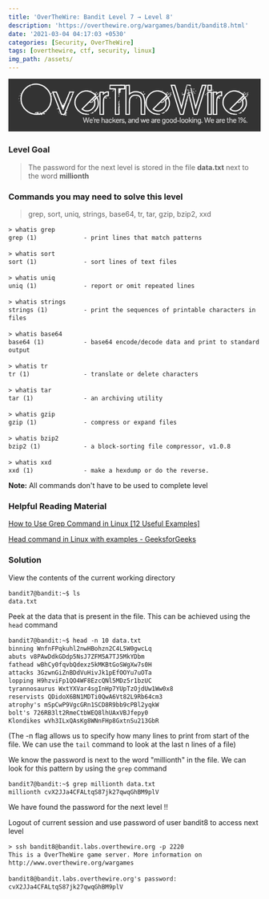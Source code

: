 ```yaml
---
title: 'OverTheWire: Bandit Level 7 → Level 8'
description: 'https://overthewire.org/wargames/bandit/bandit8.html'
date: '2021-03-04 04:17:03 +0530'
categories: [Security, OverTheWire]
tags: [overthewire, ctf, security, linux]
img_path: /assets/
---
```


![OverTheWire Banner](images/overthewire-banner.png)

### Level Goal

> The password for the next level is stored in the file **data.txt** next to the word **millionth**

### Commands you may need to solve this level

> grep, sort, uniq, strings, base64, tr, tar, gzip, bzip2, xxd

```
> whatis grep  
grep (1)             - print lines that match patterns

> whatis sort  
sort (1)             - sort lines of text files

> whatis uniq  
uniq (1)             - report or omit repeated lines

> whatis strings  
strings (1)          - print the sequences of printable characters in files

> whatis base64  
base64 (1)           - base64 encode/decode data and print to standard output

> whatis tr  
tr (1)               - translate or delete characters

> whatis tar  
tar (1)              - an archiving utility

> whatis gzip  
gzip (1)             - compress or expand files

> whatis bzip2  
bzip2 (1)            - a block-sorting file compressor, v1.0.8

> whatis xxd  
xxd (1)              - make a hexdump or do the reverse.
```

**Note:** All commands don't have to be used to complete level

### Helpful Reading Material

[How to Use Grep Command in Linux [12 Useful Examples]](https://www.tecmint.com/12-practical-examples-of-linux-grep-command/)

[Head command in Linux with examples - GeeksforGeeks](https://www.geeksforgeeks.org/head-command-linux-examples/)

### Solution

View the contents of the current working directory

```
bandit7@bandit:~$ ls  
data.txt
```

Peek at the data that is present in the file. This can be achieved using the `head` command

```
bandit7@bandit:~$ head -n 10 data.txt   
binning WnfnFPqkuhl2nwHBohzn2C4L5W0gwcLq  
abuts v8PAwDdkGDdp5NsJ7ZFM5A7TJ5MkYDbm  
fathead wBhCy0fqvbQdexz5kMKBtGoSWgXw7s0H  
attacks 3GzwnGiZnBDdVuHivJk1pEfOOYu7uOTa  
lopping H9hzviFp1QO4WF8EzcQNl5MDz5r1bzUC  
tyrannosaurus WxtYXVar4sgInHp7YUpTzOjdUw1Ww0x8  
reservists QDidoX6BN1MDTi0QwA6Vt82L9Rb64cm3  
atrophy's mSpCwP9VgcGRn1SCD8R9bb9cPBl2yqkW  
bolt's 726RB3lt2RmeCtbWEQ8lhUAxVBJfepy0  
Klondikes wVh3ILxQAsKg8WNnFHp8GxtnSu213GbR
```

(The -n flag allows us to specify how many lines to print from start of the file. We can use the `tail` command to look at the last n lines of a file)

We know the password is next to the word "millionth" in the file. We can look for this pattern by using the `grep` command

```
bandit7@bandit:~$ grep millionth data.txt   
millionth cvX2JJa4CFALtqS87jk27qwqGhBM9plV
```

We have found the password for the next level !!

Logout of current session and use password of user bandit8 to access next level

```
> ssh bandit8@bandit.labs.overthewire.org -p 2220  
This is a OverTheWire game server. More information on http://www.overthewire.org/wargames

bandit8@bandit.labs.overthewire.org's password: cvX2JJa4CFALtqS87jk27qwqGhBM9plV
```